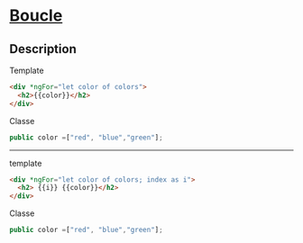 # [Boucle](readme.md)

## Description

Template

```html
<div *ngFor="let color of colors">
  <h2>{{color}}</h2>
</div>
```

Classe

```typescript
public color =["red", "blue","green"];
```

-------------------------------------------
template

```html
<div *ngFor="let color of colors; index as i">
  <h2> {{i}} {{color}}</h2>
</div>
```

Classe

```typescript
public color =["red", "blue","green"];
```

